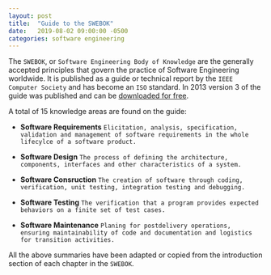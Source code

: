 ```yaml
---
layout: post
title:  "Guide to the SWEBOK"
date:   2019-08-02 09:00:00 -0500
categories: software engineering
---
```

The `SWEBOK`, or `Software Engineering Body of Knowledge` are the generally accepted principles that govern the practice of Software Engineering worldwide. It is published as a guide or technical report by the `IEEE Computer Society` and has become an `ISO` standard. In 2013 version 3 of the guide was published and can be [downloaded for free][swebok].

A total of 15 knowledge areas are found on the guide:

* __Software Requirements__ `Elicitation, analysis, specification, validation and management of software requirements in the whole lifecylce of a software product.`
* __Software Design__ `The process of defining the architecture, components, interfaces and other characteristics of a system.`
* __Software Consruction__ `The creation of software through coding, verification, unit testing, integration testing and debugging.`
* __Software Testing__ `The verification that a program provides expected behaviors on a finite set of test cases.`

* __Software Maintenance__ `Planing for postdelivery operations, ensuring maintainability of code and documentation and logistics for transition activities.`

All the above summaries have been adapted or copied from the introduction section of each chapter in the `SWEBOK`.

[swebok]: https://www.computer.org/education/bodies-of-knowledge/software-engineering

